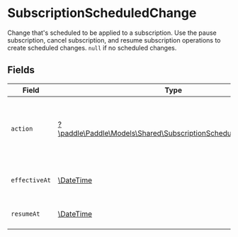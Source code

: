 # SubscriptionScheduledChange

Change that's scheduled to be applied to a subscription. Use the pause subscription, cancel subscription, and resume subscription operations to create scheduled changes. `null` if no scheduled changes.


## Fields

| Field                                                                                                                       | Type                                                                                                                        | Required                                                                                                                    | Description                                                                                                                 | Example                                                                                                                     |
| --------------------------------------------------------------------------------------------------------------------------- | --------------------------------------------------------------------------------------------------------------------------- | --------------------------------------------------------------------------------------------------------------------------- | --------------------------------------------------------------------------------------------------------------------------- | --------------------------------------------------------------------------------------------------------------------------- |
| `action`                                                                                                                    | [?\paddle\Paddle\Models\Shared\SubscriptionScheduledChangeAction](../../models/shared/SubscriptionScheduledChangeAction.md) | :heavy_minus_sign:                                                                                                          | Kind of change that's scheduled to be applied to this subscription.                                                         |                                                                                                                             |
| `effectiveAt`                                                                                                               | [\DateTime](https://www.php.net/manual/en/class.datetime.php)                                                               | :heavy_minus_sign:                                                                                                          | Timestamp following the RFC 3339 standard                                                                                   | 2019-10-12T07:20:50.52Z                                                                                                     |
| `resumeAt`                                                                                                                  | [\DateTime](https://www.php.net/manual/en/class.datetime.php)                                                               | :heavy_minus_sign:                                                                                                          | RFC 3339 datetime string.                                                                                                   | 2024-10-12T07:20:50.52Z                                                                                                     |